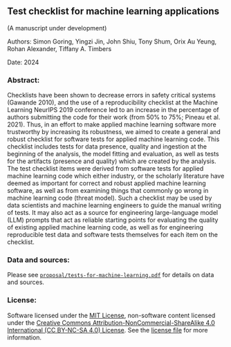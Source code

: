 ## Test checklist for machine learning applications
(A manuscript under development)

Authors: Simon Goring, Yingzi Jin, John Shiu, Tony Shum, Orix Au Yeung, 
Rohan Alexander, Tiffany A. Timbers 

Date: 2024

### Abstract:

Checklists have been shown to decrease errors 
in safety critical systems (Gawande 2010), 
and the use of a reproducibility checklist 
at the Machine Learning NeurIPS 2019 conference led to an increase 
in the percentage of authors submitting the code for their work 
(from 50% to 75%; Pineau et al. 2021). 
Thus, in an effort to make applied machine learning software more trustworthy
by increasing its robustness, 
we aimed to create a general and robust checklist 
for software tests for applied machine learning code. 
This checklist includes tests for data presence, quality 
and ingestion at the beginning of the analysis, 
the model fitting and evaluation, 
as well as tests for the artifacts (presence and quality) 
which are created by the analysis. 
The test checklist items were derived from software tests
for applied machine learning code which either industry, 
or the scholarly literature have deemed as important
for correct and robust applied machine learning software,
as well as from examining things that commonly go wrong 
in machine learning code (threat model).
Such a checklist may be used by data scientists and machine learning engineers
to guide the manual writing of tests.
It may also act as a source for engineering large-language model (LLM) prompts 
that act as reliable starting points for evaluating the quality 
of existing applied machine learning code, as well as for
engineering reproducible test data 
and software tests themselves for each item on the checklist. 

### Data and sources:

Please see [`proposal/tests-for-machine-learning.pdf`](proposal/tests-for-machine-learning.pdf)
for details on data and sources.

### License:

Software licensed under the [MIT License](https://spdx.org/licenses/MIT.html), non-software content licensed under the [Creative Commons Attribution-NonCommercial-ShareAlike 4.0 International (CC BY-NC-SA 4.0) License](https://creativecommons.org/licenses/by-nc-sa/4.0/). See the [license file](LICENSE.md) for more information.
